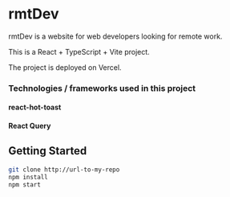 # rmtDev

rmtDev is a website for web developers looking for remote work.

This is a React + TypeScript + Vite project.

The project is deployed on Vercel.

### Technologies / frameworks used in this project

#### react-hot-toast

#### React Query

## Getting Started

```bash
git clone http://url-to-my-repo
npm install
npm start
```

